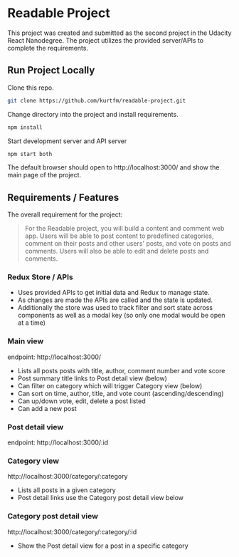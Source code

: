 # Readable Project

This project was created and submitted as the second project in the Udacity React Nanodegree.  The project utilizes the provided server/APIs to complete the requirements.


## Run Project Locally

Clone this repo.
```bash
git clone https://github.com/kurtfm/readable-project.git
```

Change directory into the project and install requirements.
```bash
npm install
```

Start development server and API server
```bash
npm start both
```

The default browser should open to http://localhost:3000/ and show the main page of the project.

## Requirements / Features
The overall requirement for the project:
> For the Readable project, you will build a content and comment web app. Users will be able to post content to predefined categories, comment on their posts and other users' posts, and vote on posts and comments. Users will also be able to edit and delete posts and comments.

### Redux Store / APIs
- Uses provided APIs to get initial data and Redux to manage state.
- As changes are made the APIs are called and the state is updated.
- Additionally the store was used to track filter and sort state across components as well as a modal key (so only one modal would be open at a time)

### Main view
endpoint: http://localhost:3000/

- Lists all posts posts with title, author, comment number and vote score
- Post summary title links to Post detail view (below)
- Can filter on category which will trigger Category view (below)
- Can sort on time, author, title, and vote count (ascending/descending)
- Can up/down vote, edit, delete a post listed
- Can add a new post

### Post detail view
endpoint: http://localhost:3000/:id


### Category view
http://localhost:3000/category/:category

- Lists all posts in a given category
- Post detail links use the Category post detail view below

### Category post detail view
http://localhost:3000/category/:category/:id

- Show the Post detail view for a post in a specific category